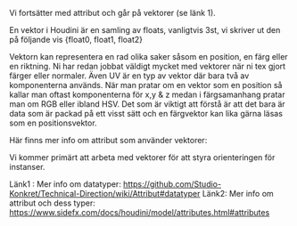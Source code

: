 Vi fortsätter med attribut och går på vektorer (se länk 1).

En vektor i Houdini är en samling av floats, vanligtvis 3st, vi skriver ut den på följande vis {float0, float1, float2}

Vektorn kan representera en rad olika saker såsom en position, en färg eller en riktning. Ni har redan jobbat väldigt mycket
med vektorer när ni tex gjort färger eller normaler. Även UV är en typ av vektor där bara två av komponenterna används. 
När man pratar om en vektor som en position så kallar man oftast komponenterna för x,y & z medan i färgsamanhang pratar
man om RGB eller ibland HSV. Det som är viktigt att förstå är att det bara är data som är packad på ett visst sätt och en 
färgvektor kan lika gärna läsas som en positionsvektor. 

Här finns mer info om attribut som använder vektorer: 

Vi kommer primärt att arbeta med vektorer för att styra orienteringen för instanser. 

Länk1 : Mer info om datatyper: https://github.com/Studio-Konkret/Technical-Direction/wiki/Attribut#datatyper
Länk2: Mer info om attribut och dess typer: https://www.sidefx.com/docs/houdini/model/attributes.html#attributes
